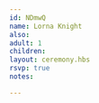 ```yaml
---
id: NDmwQ
name: Lorna Knight
also:
adult: 1
children:
layout: ceremony.hbs
rsvp: true
notes:

---
```

